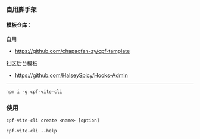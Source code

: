 ### 自用脚手架

#### 模板仓库：

自用
- https://github.com/chapaofan-zy/cpf-tamplate

社区后台模板
- https://github.com/HalseySpicy/Hooks-Admin

---

    npm i -g cpf-vite-cli

### 使用

    cpf-vite-cli create <name> [option]

    cpf-vite-cli --help